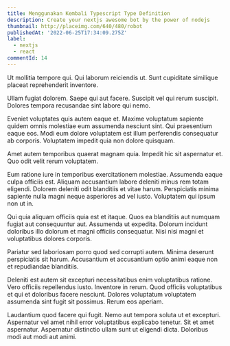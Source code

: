 ```yaml
---
title: Menggunakan Kembali Typescript Type Definition
description: Create your nextjs awesome bot by the power of nodejs
thumbnail: http://placeimg.com/640/480/robot
publishedAt: '2022-06-25T17:34:09.275Z'
label:
  - nextjs
  - react
commentId: 14
---
```


Ut mollitia tempore qui. Qui laborum reiciendis ut. Sunt cupiditate similique placeat reprehenderit inventore.

Ullam fugiat dolorem. Saepe qui aut facere. Suscipit vel qui rerum suscipit. Dolores tempora recusandae sint labore qui nemo.

Eveniet voluptates quis autem eaque et. Maxime voluptatum sapiente quidem omnis molestiae eum assumenda nesciunt sint. Qui praesentium eaque eos. Modi eum dolore voluptatem est illum perferendis consequatur ab corporis. Voluptatem impedit quia non dolore quisquam.

Amet autem temporibus quaerat magnam quia. Impedit hic sit aspernatur et. Quo odit velit rerum voluptatem.

Eum ratione iure in temporibus exercitationem molestiae. Assumenda eaque culpa officiis est. Aliquam accusantium labore deleniti minus rem totam eligendi. Dolorem deleniti odit blanditiis et vitae harum. Perspiciatis minima sapiente nulla magni neque asperiores ad vel iusto. Voluptatem qui ipsum non ut in.

Qui quia aliquam officiis quia est et itaque. Quos ea blanditiis aut numquam fugiat aut consequuntur aut. Assumenda ut expedita. Dolorum incidunt doloribus illo dolorum et magni officiis consequatur. Nisi nisi magni et voluptatibus dolores corporis.

Pariatur sed laboriosam porro quod sed corrupti autem. Minima deserunt perspiciatis sit harum. Accusantium et accusantium optio animi eaque non et repudiandae blanditiis.

Deleniti est autem sit excepturi necessitatibus enim voluptatibus ratione. Vero officiis repellendus iusto. Inventore in rerum. Quod officiis voluptatibus et qui et doloribus facere nesciunt. Dolores voluptatum voluptatem assumenda sint fugit sit possimus. Rerum eos aperiam.

Laudantium quod facere qui fugit. Nemo aut tempora soluta ut et excepturi. Aspernatur vel amet nihil error voluptatibus explicabo tenetur. Sit et amet aspernatur. Aspernatur distinctio ullam sunt ut eligendi dicta. Doloribus modi aut modi aut animi.

